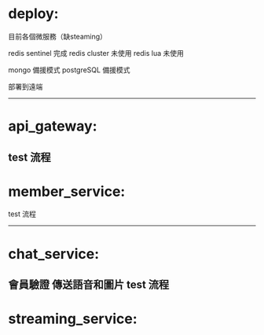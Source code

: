 # deploy:
目前各個微服務（缺steaming）

redis sentinel 完成
redis cluster 未使用
redis lua 未使用

mongo 備援模式
postgreSQL 備援模式

部署到遠端

---
# api_gateway:
test 流程
---
# member_service:
test 流程

---
# chat_service:
會員驗證
傳送語音和圖片
test 流程
---
# streaming_service: